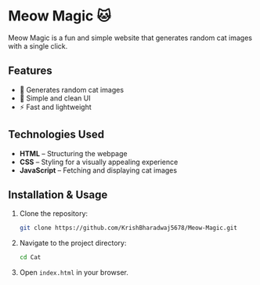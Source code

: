 # Meow Magic 🐱

Meow Magic is a fun and simple website that generates random cat images with a single click. 

## Features  
- 🐾 Generates random cat images  
- 🎨 Simple and clean UI  
- ⚡ Fast and lightweight  

## Technologies Used  
- **HTML** – Structuring the webpage  
- **CSS** – Styling for a visually appealing experience  
- **JavaScript** – Fetching and displaying cat images 

## Installation & Usage  
1. Clone the repository:  
   ```bash
   git clone https://github.com/KrishBharadwaj5678/Meow-Magic.git
   ```
2. Navigate to the project directory:  
   ```bash
   cd Cat
   ```
3. Open `index.html` in your browser.  
